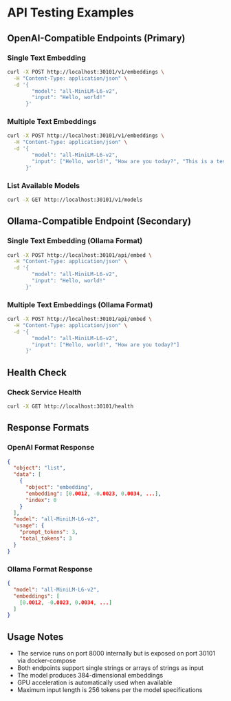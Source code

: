 # API Testing Examples

## OpenAI-Compatible Endpoints (Primary)

### Single Text Embedding
```bash
curl -X POST http://localhost:30101/v1/embeddings \
  -H "Content-Type: application/json" \
  -d '{
        "model": "all-MiniLM-L6-v2",
        "input": "Hello, world!"
      }'
```

### Multiple Text Embeddings
```bash
curl -X POST http://localhost:30101/v1/embeddings \
  -H "Content-Type: application/json" \
  -d '{
        "model": "all-MiniLM-L6-v2",
        "input": ["Hello, world!", "How are you today?", "This is a test sentence."]
      }'
```

### List Available Models
```bash
curl -X GET http://localhost:30101/v1/models
```

## Ollama-Compatible Endpoint (Secondary)

### Single Text Embedding (Ollama Format)
```bash
curl -X POST http://localhost:30101/api/embed \
  -H "Content-Type: application/json" \
  -d '{
        "model": "all-MiniLM-L6-v2",
        "input": "Hello, world!"
      }'
```

### Multiple Text Embeddings (Ollama Format)
```bash
curl -X POST http://localhost:30101/api/embed \
  -H "Content-Type: application/json" \
  -d '{
        "model": "all-MiniLM-L6-v2",
        "input": ["Hello, world!", "How are you today?"]
      }'
```

## Health Check

### Check Service Health
```bash
curl -X GET http://localhost:30101/health
```

## Response Formats

### OpenAI Format Response
```json
{
  "object": "list",
  "data": [
    {
      "object": "embedding",
      "embedding": [0.0012, -0.0023, 0.0034, ...],
      "index": 0
    }
  ],
  "model": "all-MiniLM-L6-v2",
  "usage": {
    "prompt_tokens": 3,
    "total_tokens": 3
  }
}
```

### Ollama Format Response
```json
{
  "model": "all-MiniLM-L6-v2",
  "embeddings": [
    [0.0012, -0.0023, 0.0034, ...]
  ]
}
```

## Usage Notes

- The service runs on port 8000 internally but is exposed on port 30101 via docker-compose
- Both endpoints support single strings or arrays of strings as input
- The model produces 384-dimensional embeddings
- GPU acceleration is automatically used when available
- Maximum input length is 256 tokens per the model specifications